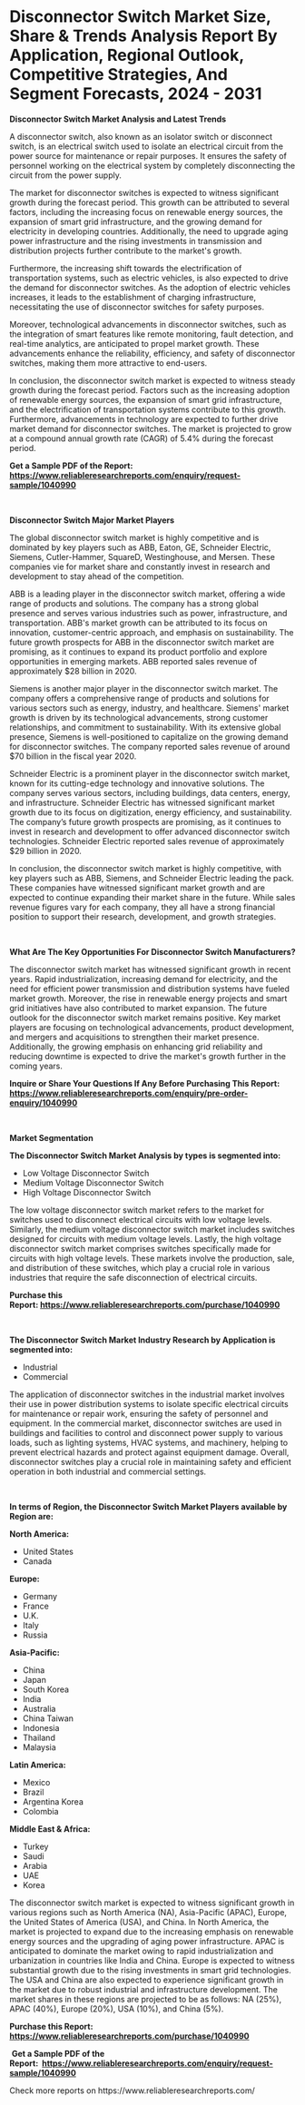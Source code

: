 <p><h1>Disconnector Switch Market Size, Share & Trends Analysis Report By Application, Regional Outlook, Competitive Strategies, And Segment Forecasts, 2024 - 2031</h1></p><p><strong>Disconnector Switch Market Analysis and Latest Trends</strong></p>
<p><p>A disconnector switch, also known as an isolator switch or disconnect switch, is an electrical switch used to isolate an electrical circuit from the power source for maintenance or repair purposes. It ensures the safety of personnel working on the electrical system by completely disconnecting the circuit from the power supply.</p><p>The market for disconnector switches is expected to witness significant growth during the forecast period. This growth can be attributed to several factors, including the increasing focus on renewable energy sources, the expansion of smart grid infrastructure, and the growing demand for electricity in developing countries. Additionally, the need to upgrade aging power infrastructure and the rising investments in transmission and distribution projects further contribute to the market's growth.</p><p>Furthermore, the increasing shift towards the electrification of transportation systems, such as electric vehicles, is also expected to drive the demand for disconnector switches. As the adoption of electric vehicles increases, it leads to the establishment of charging infrastructure, necessitating the use of disconnector switches for safety purposes.</p><p>Moreover, technological advancements in disconnector switches, such as the integration of smart features like remote monitoring, fault detection, and real-time analytics, are anticipated to propel market growth. These advancements enhance the reliability, efficiency, and safety of disconnector switches, making them more attractive to end-users.</p><p>In conclusion, the disconnector switch market is expected to witness steady growth during the forecast period. Factors such as the increasing adoption of renewable energy sources, the expansion of smart grid infrastructure, and the electrification of transportation systems contribute to this growth. Furthermore, advancements in technology are expected to further drive market demand for disconnector switches. The market is projected to grow at a compound annual growth rate (CAGR) of 5.4% during the forecast period.</p></p>
<p><strong>Get a Sample PDF of the Report:&nbsp; <a href="https://www.reliableresearchreports.com/enquiry/request-sample/1040990">https://www.reliableresearchreports.com/enquiry/request-sample/1040990</a></strong></p>
<p>&nbsp;</p>
<p><strong>Disconnector Switch Major Market Players</strong></p>
<p><p>The global disconnector switch market is highly competitive and is dominated by key players such as ABB, Eaton, GE, Schneider Electric, Siemens, Cutler-Hammer, SquareD, Westinghouse, and Mersen. These companies vie for market share and constantly invest in research and development to stay ahead of the competition.</p><p>ABB is a leading player in the disconnector switch market, offering a wide range of products and solutions. The company has a strong global presence and serves various industries such as power, infrastructure, and transportation. ABB's market growth can be attributed to its focus on innovation, customer-centric approach, and emphasis on sustainability. The future growth prospects for ABB in the disconnector switch market are promising, as it continues to expand its product portfolio and explore opportunities in emerging markets. ABB reported sales revenue of approximately $28 billion in 2020.</p><p>Siemens is another major player in the disconnector switch market. The company offers a comprehensive range of products and solutions for various sectors such as energy, industry, and healthcare. Siemens' market growth is driven by its technological advancements, strong customer relationships, and commitment to sustainability. With its extensive global presence, Siemens is well-positioned to capitalize on the growing demand for disconnector switches. The company reported sales revenue of around $70 billion in the fiscal year 2020.</p><p>Schneider Electric is a prominent player in the disconnector switch market, known for its cutting-edge technology and innovative solutions. The company serves various sectors, including buildings, data centers, energy, and infrastructure. Schneider Electric has witnessed significant market growth due to its focus on digitization, energy efficiency, and sustainability. The company’s future growth prospects are promising, as it continues to invest in research and development to offer advanced disconnector switch technologies. Schneider Electric reported sales revenue of approximately $29 billion in 2020.</p><p>In conclusion, the disconnector switch market is highly competitive, with key players such as ABB, Siemens, and Schneider Electric leading the pack. These companies have witnessed significant market growth and are expected to continue expanding their market share in the future. While sales revenue figures vary for each company, they all have a strong financial position to support their research, development, and growth strategies.</p></p>
<p>&nbsp;</p>
<p><strong>What Are The Key Opportunities For Disconnector Switch Manufacturers?</strong></p>
<p><p>The disconnector switch market has witnessed significant growth in recent years. Rapid industrialization, increasing demand for electricity, and the need for efficient power transmission and distribution systems have fueled market growth. Moreover, the rise in renewable energy projects and smart grid initiatives have also contributed to market expansion. The future outlook for the disconnector switch market remains positive. Key market players are focusing on technological advancements, product development, and mergers and acquisitions to strengthen their market presence. Additionally, the growing emphasis on enhancing grid reliability and reducing downtime is expected to drive the market's growth further in the coming years.</p></p>
<p><strong>Inquire or Share Your Questions If Any Before Purchasing This Report: <a href="https://www.reliableresearchreports.com/enquiry/pre-order-enquiry/1040990">https://www.reliableresearchreports.com/enquiry/pre-order-enquiry/1040990</a></strong></p>
<p>&nbsp;</p>
<p><strong>Market Segmentation</strong></p>
<p><strong>The Disconnector Switch Market Analysis by types is segmented into:</strong></p>
<p><ul><li>Low Voltage Disconnector Switch</li><li>Medium Voltage Disconnector Switch</li><li>High Voltage Disconnector Switch</li></ul></p>
<p><p>The low voltage disconnector switch market refers to the market for switches used to disconnect electrical circuits with low voltage levels. Similarly, the medium voltage disconnector switch market includes switches designed for circuits with medium voltage levels. Lastly, the high voltage disconnector switch market comprises switches specifically made for circuits with high voltage levels. These markets involve the production, sale, and distribution of these switches, which play a crucial role in various industries that require the safe disconnection of electrical circuits.</p></p>
<p><strong>Purchase this Report:&nbsp;<a href="https://www.reliableresearchreports.com/purchase/1040990">https://www.reliableresearchreports.com/purchase/1040990</a></strong></p>
<p>&nbsp;</p>
<p><strong>The Disconnector Switch Market Industry Research by Application is segmented into:</strong></p>
<p><ul><li>Industrial</li><li>Commercial</li></ul></p>
<p><p>The application of disconnector switches in the industrial market involves their use in power distribution systems to isolate specific electrical circuits for maintenance or repair work, ensuring the safety of personnel and equipment. In the commercial market, disconnector switches are used in buildings and facilities to control and disconnect power supply to various loads, such as lighting systems, HVAC systems, and machinery, helping to prevent electrical hazards and protect against equipment damage. Overall, disconnector switches play a crucial role in maintaining safety and efficient operation in both industrial and commercial settings.</p></p>
<p>&nbsp;</p>
<p><strong>In terms of Region, the Disconnector Switch Market Players available by Region are:</strong></p>
<p>
    <p> <strong> North America: </strong>
        <ul>
            <li>United States</li>
            <li>Canada</li>
        </ul>
        </p> 
    <p> <strong> Europe: </strong>
        <ul>
            <li>Germany</li>
            <li>France</li>
            <li>U.K.</li>
            <li>Italy</li>
            <li>Russia</li>
        </ul>
        </p> 
    <p> <strong> Asia-Pacific: </strong>
        <ul>
            <li>China</li>
            <li>Japan</li>
            <li>South Korea</li>
            <li>India</li>
            <li>Australia</li>
            <li>China Taiwan</li>
            <li>Indonesia</li>
            <li>Thailand</li>
            <li>Malaysia</li>
        </ul>
        </p> 
    <p> <strong> Latin America: </strong>
        <ul>
            <li>Mexico</li>
            <li>Brazil</li>
            <li>Argentina Korea</li>
            <li>Colombia</li>
        </ul>
        </p> 
    <p> <strong> Middle East & Africa: </strong>
        <ul>
            <li>Turkey</li>
            <li>Saudi</li>
            <li>Arabia</li>
            <li>UAE</li>
            <li>Korea</li>
        </ul>
    </p>
    </p>
<p><p>The disconnector switch market is expected to witness significant growth in various regions such as North America (NA), Asia-Pacific (APAC), Europe, the United States of America (USA), and China. In North America, the market is projected to expand due to the increasing emphasis on renewable energy sources and the upgrading of aging power infrastructure. APAC is anticipated to dominate the market owing to rapid industrialization and urbanization in countries like India and China. Europe is expected to witness substantial growth due to the rising investments in smart grid technologies. The USA and China are also expected to experience significant growth in the market due to robust industrial and infrastructure development. The market shares in these regions are projected to be as follows: NA (25%), APAC (40%), Europe (20%), USA (10%), and China (5%).</p></p>
<p><strong>Purchase this Report: <a href="https://www.reliableresearchreports.com/purchase/1040990">https://www.reliableresearchreports.com/purchase/1040990</a></strong></p>
<p>&nbsp;<strong>Get a Sample PDF of the Report:&nbsp;&nbsp;<a href="https://www.reliableresearchreports.com/enquiry/request-sample/1040990">https://www.reliableresearchreports.com/enquiry/request-sample/1040990</a></strong></p>
<p><strong></strong></p>
<p>Check more reports on https://www.reliableresearchreports.com/</p>